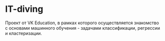 # IT-diving

Проект от VK Education, в рамках которого осуществляется знакомство с основами машинного обучения - задачами классификации, регрессии и кластеризации.
